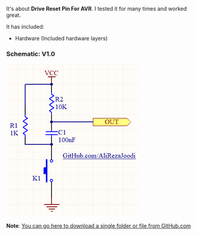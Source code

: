 It's about **Drive Reset Pin For AVR**.
I tested it for many times and worked great.

It has included:
- Hardware (Included hardware layers)

### Schematic: V1.0
![](https://github.com/AliRezaJoodi/Electronic-Modules/blob/main/MCU_Reset_Momentary/Hardware/V1.0.png?raw=true)

**Note**: [You can go here to download a single folder or file from GitHub.com](https://minhaskamal.github.io/DownGit/#/home)

